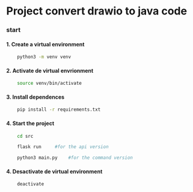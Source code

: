 # Project convert drawio to java code 

### start

#### 1. Create a virtual environment
```bash
    python3 -m venv venv
```

#### 2. Activate de virtual envrionment
```bash
    source venv/bin/activate
```

#### 3. Install dependences
```bash
    pip install -r requirements.txt 
```

#### 4. Start the project
```bash
    cd src

    flask run     #for the api version

    python3 main.py    #for the command version
```

#### 4. Desactivate de virtual environment
```bash
    deactivate
```
